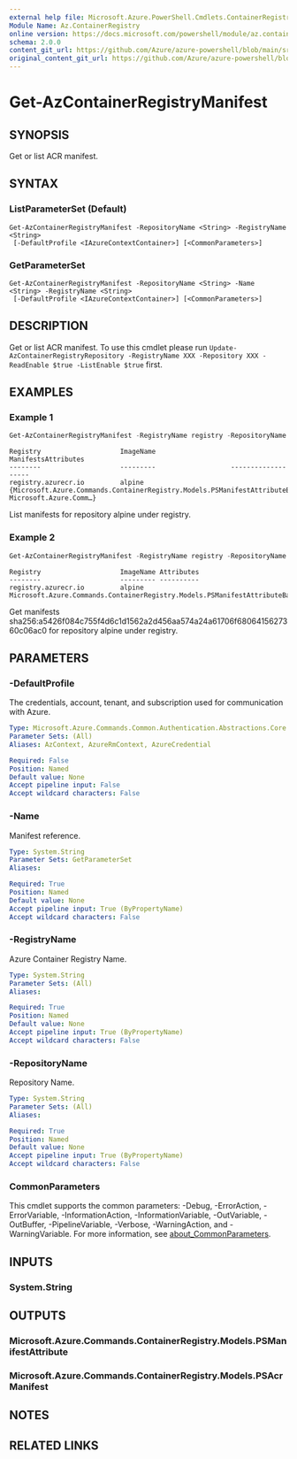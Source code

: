 ```yaml
---
external help file: Microsoft.Azure.PowerShell.Cmdlets.ContainerRegistry.dll-Help.xml
Module Name: Az.ContainerRegistry
online version: https://docs.microsoft.com/powershell/module/az.containerregistry/get-azcontainerregistrymanifest
schema: 2.0.0
content_git_url: https://github.com/Azure/azure-powershell/blob/main/src/ContainerRegistry/ContainerRegistry/help/Get-AzContainerRegistryManifest.md
original_content_git_url: https://github.com/Azure/azure-powershell/blob/main/src/ContainerRegistry/ContainerRegistry/help/Get-AzContainerRegistryManifest.md
---
```


# Get-AzContainerRegistryManifest

## SYNOPSIS
Get or list ACR manifest. 

## SYNTAX

### ListParameterSet (Default)
```
Get-AzContainerRegistryManifest -RepositoryName <String> -RegistryName <String>
 [-DefaultProfile <IAzureContextContainer>] [<CommonParameters>]
```

### GetParameterSet
```
Get-AzContainerRegistryManifest -RepositoryName <String> -Name <String> -RegistryName <String>
 [-DefaultProfile <IAzureContextContainer>] [<CommonParameters>]
```

## DESCRIPTION
Get or list ACR manifest.
To use this cmdlet please run 
`Update-AzContainerRegistryRepository -RegistryName XXX -Repository XXX -ReadEnable $true -ListEnable $true`
first.

## EXAMPLES

### Example 1
```powershell
Get-AzContainerRegistryManifest -RegistryName registry -RepositoryName alpine
```

```output
Registry                    ImageName                   ManifestsAttributes
--------                    ---------                   -------------------
registry.azurecr.io         alpine         {Microsoft.Azure.Commands.ContainerRegistry.Models.PSManifestAttributeBase, Microsoft.Azure.Comm…}
```

List manifests for repository alpine under registry.

### Example 2
```powershell
Get-AzContainerRegistryManifest -RegistryName registry -RepositoryName alpine -Name sha256:a5426f084c755f4d6c1d1562a2d456aa574a24a61706f6806415627360c06ac0
```

```output
Registry                    ImageName Attributes
--------                    --------- ----------
registry.azurecr.io         alpine    Microsoft.Azure.Commands.ContainerRegistry.Models.PSManifestAttributeBase
```

Get manifests sha256:a5426f084c755f4d6c1d1562a2d456aa574a24a61706f6806415627360c06ac0 for repository alpine under registry.

## PARAMETERS

### -DefaultProfile
The credentials, account, tenant, and subscription used for communication with Azure.

```yaml
Type: Microsoft.Azure.Commands.Common.Authentication.Abstractions.Core.IAzureContextContainer
Parameter Sets: (All)
Aliases: AzContext, AzureRmContext, AzureCredential

Required: False
Position: Named
Default value: None
Accept pipeline input: False
Accept wildcard characters: False
```

### -Name
Manifest reference.

```yaml
Type: System.String
Parameter Sets: GetParameterSet
Aliases:

Required: True
Position: Named
Default value: None
Accept pipeline input: True (ByPropertyName)
Accept wildcard characters: False
```

### -RegistryName
Azure Container Registry Name.

```yaml
Type: System.String
Parameter Sets: (All)
Aliases:

Required: True
Position: Named
Default value: None
Accept pipeline input: True (ByPropertyName)
Accept wildcard characters: False
```

### -RepositoryName
Repository Name.

```yaml
Type: System.String
Parameter Sets: (All)
Aliases:

Required: True
Position: Named
Default value: None
Accept pipeline input: True (ByPropertyName)
Accept wildcard characters: False
```

### CommonParameters
This cmdlet supports the common parameters: -Debug, -ErrorAction, -ErrorVariable, -InformationAction, -InformationVariable, -OutVariable, -OutBuffer, -PipelineVariable, -Verbose, -WarningAction, and -WarningVariable. For more information, see [about_CommonParameters](http://go.microsoft.com/fwlink/?LinkID=113216).

## INPUTS

### System.String

## OUTPUTS

### Microsoft.Azure.Commands.ContainerRegistry.Models.PSManifestAttribute

### Microsoft.Azure.Commands.ContainerRegistry.Models.PSAcrManifest

## NOTES

## RELATED LINKS
